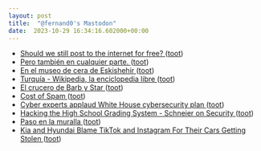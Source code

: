 ```yaml
---
layout: post
title:  "@fernand0's Mastodon"
date:  2023-10-29 16:34:16.602000+00:00
---
```

*  [Should we still post to the internet for free? ](https://www.hottakes.space/p/should-we-still-post-to-the-interne) ([toot](https://mastodon.social/@fernand0/111319269808559483))
*  [Pero también en cualquier parte. ](https://mastodon.social/@fernand0/111319234678239816) ([toot](https://mastodon.social/@fernand0/111319234678239816))
*  [En el museo de cera de Eskishehir ](https://mastodon.social/@fernand0/111319225029138193) ([toot](https://mastodon.social/@fernand0/111319225029138193))
*  [Turquía - Wikipedia, la enciclopedia libre ](https://es.m.wikipedia.org/wiki/Turqu%C3%AD) ([toot](https://mastodon.social/@fernand0/111319178524768100))
*  [El crucero de Barb y Star ](https://jj.github.io/shibot/preso) ([toot](https://mastodon.social/@fernand0/111318937606675314))
*  [Cost of Spam ](https://ma.tt/2023/10/cost-of-spam) ([toot](https://mastodon.social/@fernand0/111318730166263850))
*  [Cyber experts applaud White House cybersecurity plan ](https://securityintelligence.com/articles/cyber-experts-applaud-new-white-house-cybersecurity-plan) ([toot](https://mastodon.social/@fernand0/111318540826205640))
*  [Hacking the High School Grading System - Schneier on Security ](https://www.schneier.com/blog/archives/2023/10/hacking-the-high-school-grading-system.htm) ([toot](https://mastodon.social/@fernand0/111318256493230812))
*  [Paso en la muralla ](https://www.flickr.com/photos/fernand0/53267469229) ([toot](https://mastodon.social/@fernand0/111318075779020671))
*  [Kia and Hyundai Blame TikTok and Instagram For Their Cars Getting Stolen ](https://www.vice.com/en/article/bvj5jv/kia-and-hyundai-blame-tiktok-and-instagram-for-their-cars-getting-stole) ([toot](https://mastodon.social/@fernand0/111317996015748608))
